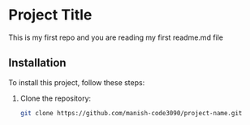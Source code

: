 # Project Title
This is my first repo and you are reading my first readme.md file

## Installation

To install this project, follow these steps:

1. Clone the repository:
   ```bash
   git clone https://github.com/manish-code3090/project-name.git

